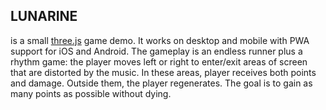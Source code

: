 ## LUNARINE
is a small [three.js](https://github.com/mrdoob/three.js) game demo.
It works on desktop and mobile with PWA support for iOS and Android.
The gameplay is an endless runner plus a rhythm game:
the player moves left or right to enter/exit areas of screen that are distorted by the music.
In these areas, player receives both points and damage.
Outside them, the player regenerates.
The goal is to gain as many points as possible without dying.

